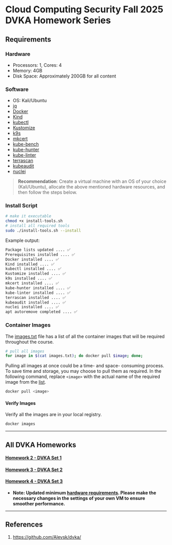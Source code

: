 # Cloud Computing Security Fall 2025 DVKA Homework Series

## Requirements

### Hardware

- Processors: 1, Cores: 4
- Memory: 4GB
- Disk Space: Approximately 200GB for all content

### Software
- OS: Kali/Ubuntu
- [jq](https://jqlang.github.io/jq/)
- [Docker](https://docs.docker.com/engine/install/)
- [Kind](https://kind.sigs.k8s.io/docs/user/quick-start/#installation)
- [kubectl](https://kubernetes.io/docs/tasks/tools/#kubectl)
- [Kustomize](https://kustomize.io/)
- [k9s](https://k9scli.io/topics/install/)
- [mkcert](https://github.com/FiloSottile/mkcert)
- [kube-bench](https://raw.githubusercontent.com/aquasecurity/kube-bench/main/job.yaml)
- [kube-hunter](https://github.com/aquasecurity/kube-hunter)
- [kube-linter](https://github.com/stackrox/kube-linter/releases/download/v0.6.5/kube-linter-linux.tar.gz)
- [terrascan](https://github.com/tenable/terrascan/releases/download/v1.18.3/terrascan_1.18.3_Linux_x86_64.tar.gz)
- [kubeaudit](https://github.com/Shopify/kubeaudit/releases/download/v0.22.0/kubeaudit_0.22.0_linux_amd64.tar.gz)
- [nuclei](https://github.com/projectdiscovery/nuclei/releases/download/v3.2.9/nuclei_3.2.9_linux_amd64.zip)

> **Recommendation**: Create a virtual machine with an OS of your choice (Kali/Ubuntu), allocate the above mentioned hardware resources, and then follow the steps below.

### Install Script

```bash
# make it executable
chmod +x install-tools.sh
# install all required tools
sudo ./install-tools.sh --install
```

Example output:

```bash
Package lists updated .... ✅ 
Prerequisites installed .... ✅ 
Docker installed .... ✅ 
Kind installed .... ✅ 
kubectl installed .... ✅ 
Kustomize installed .... ✅ 
k9s installed .... ✅ 
mkcert installed .... ✅ 
kube-hunter installed .... ✅ 
kube-linter installed .... ✅ 
terrascan installed .... ✅ 
kubeaudit installed .... ✅ 
nuclei installed .... ✅ 
apt autoremove completed .... ✅
```

### Container Images

The [images.txt](./images.txt) file has a list of all the container images that will be required throughout the course.

```bash
# pull all images
for image in $(cat images.txt); do docker pull $image; done;
```

Pulling all images at once could be a time- and space- consuming process. To save time and storage, you may choose to pull them as required. In the following command, replace `<image>` with the actual name of the required image from the [list](./images.txt).

```bash
docker pull <image>
```

#### Verify Images

Verify all the images are in your local registry.

```bash
docker images
```

---
## All DVKA Homeworks

#### [Homework 2 - DVKA Set 1](./Assignments/homework_02/README.md)
#### [Homework 3 - DVKA Set 2](./Assignments/homework_03/README.md)
#### [Homework 4 - DVKA Set 3](./Assignments/homework_04/README.md)

- **Note: Updated minimum [hardware requirements](#hardware). Please make the necessary changes in the settings of your own VM to ensure smoother performance.**

---

## References

1. https://github.com/Alevsk/dvka/
